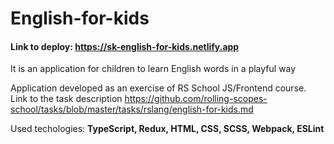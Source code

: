 # English-for-kids
#### Link to deploy: https://sk-english-for-kids.netlify.app

It is an application for children to learn English words in a playful way

Application  developed as an exercise of RS School JS/Frontend course.  
Link to the task description https://github.com/rolling-scopes-school/tasks/blob/master/tasks/rslang/english-for-kids.md

Used techologies: **TypeScript, Redux, HTML, CSS, SCSS, Webpack, ESLint**


